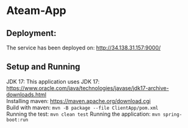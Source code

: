# Ateam-App

## Deployment:
The service has been deployed on: http://34.138.31.157:9000/

## Setup and Running

JDK 17: This application uses JDK 17: https://www.oracle.com/java/technologies/javase/jdk17-archive-downloads.html  
Installing maven: https://maven.apache.org/download.cgi  
Build with maven: ```mvn -B package --file ClientApp/pom.xml```  
Running the test: ```mvn clean test```
Running the application: ```mvn spring-boot:run```  
